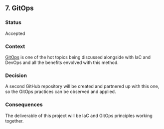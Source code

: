 ## 7. GitOps

### Status
Accepted

### Context
[GitOps](https://www.weave.works/technologies/gitops/) is one of the hot topics being discussed alongside with IaC and DevOps and all the benefits envolved with this method.

### Decision
A second GitHub repository will be created and partnered up with this one, so the GitOps practices can be observed and applied.

### Consequences
The deliverable of this project will be IaC and GitOps principles working together.